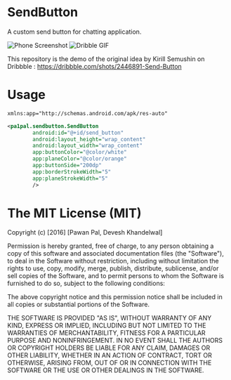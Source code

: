 # SendButton
A custom send button for chatting application. 


![Phone Screenshot](https://raw.githubusercontent.com/pa1pal/SendButton/master/app/Send_Button_phone.gif)
![Dribble GIF](https://raw.githubusercontent.com/pa1pal/SendButton/master/app/send_button.gif)

This repository is the demo of the original idea by Kirill Semushin on Dribbble : https://dribbble.com/shots/2446891-Send-Button 


# Usage
```xml
xmlns:app="http://schemas.android.com/apk/res-auto"
```

```xml
<pa1pal.sendbutton.SendButton
        android:id="@+id/send_button"
        android:layout_height="wrap_content"
        android:layout_width="wrap_content"
        app:buttonColor="@color/white"
        app:planeColor="@color/orange"
        app:buttonSide="200dp"
        app:borderStrokeWidth="5"
        app:planeStrokeWidth="5"
        />
```

The MIT License (MIT)
===============

Copyright (c) [2016] [Pawan Pal, Devesh Khandelwal]

Permission is hereby granted, free of charge, to any person obtaining a copy
of this software and associated documentation files (the "Software"), to deal
in the Software without restriction, including without limitation the rights
to use, copy, modify, merge, publish, distribute, sublicense, and/or sell
copies of the Software, and to permit persons to whom the Software is
furnished to do so, subject to the following conditions:

The above copyright notice and this permission notice shall be included in all
copies or substantial portions of the Software.

THE SOFTWARE IS PROVIDED "AS IS", WITHOUT WARRANTY OF ANY KIND, EXPRESS OR
IMPLIED, INCLUDING BUT NOT LIMITED TO THE WARRANTIES OF MERCHANTABILITY,
FITNESS FOR A PARTICULAR PURPOSE AND NONINFRINGEMENT. IN NO EVENT SHALL THE
AUTHORS OR COPYRIGHT HOLDERS BE LIABLE FOR ANY CLAIM, DAMAGES OR OTHER
LIABILITY, WHETHER IN AN ACTION OF CONTRACT, TORT OR OTHERWISE, ARISING FROM,
OUT OF OR IN CONNECTION WITH THE SOFTWARE OR THE USE OR OTHER DEALINGS IN THE
SOFTWARE.
